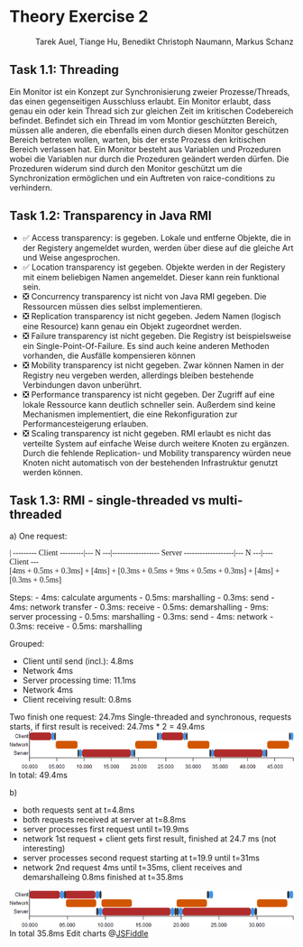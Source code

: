 # Theory Exercise 2

<p align="right">Tarek Auel, Tiange Hu, Benedikt Christoph Naumann, Markus Schanz</p>

## Task 1.1: Threading
Ein Monitor ist ein Konzept zur Synchronisierung zweier Prozesse/Threads, das einen gegenseitigen Ausschluss erlaubt. Ein Monitor erlaubt, dass genau ein oder kein Thread sich zur gleichen Zeit im kritischen Codebereich befindet. Befindet sich ein Thread im vom Montior geschützten Bereich, müssen alle anderen, die ebenfalls einen durch diesen Monitor geschützen Bereich betreten wollen, warten, bis der erste Prozess den kritischen Bereich verlassen hat. Ein Monitor besteht aus Variablen und Prozeduren wobei die Variablen nur durch die Prozeduren geändert werden dürfen. Die Prozeduren widerum sind durch den Monitor geschützt um die Synchronization ermöglichen und ein Auftreten von raice-conditions zu verhindern.

## Task 1.2: Transparency in Java RMI
* :white_check_mark: Access transparency: is gegeben. Lokale und entferne Objekte, die in der
Registery angemeldet wurden, werden über diese auf die gleiche Art und Weise angesprochen.
* :white_check_mark: Location transparency ist gegeben. Objekte werden in der Registery mit einem
beliebigen Namen angemeldet. Dieser kann rein funktional sein.
* :negative_squared_cross_mark: Concurrency transparency ist nicht von Java RMI gegeben. Die
Ressourcen müssen dies selbst implementieren.
* :negative_squared_cross_mark: Replication transparency ist nicht gegeben. Jedem Namen (logisch
eine Resource) kann genau ein Objekt zugeordnet werden.
* :negative_squared_cross_mark: Failure transparency ist nicht gegeben. Die Registry ist
beispielsweise ein Single-Point-Of-Failure. Es sind auch keine anderen Methoden vorhanden, die
Ausfälle kompensieren können
* :negative_squared_cross_mark: Mobility transparency ist nicht gegeben. Zwar können Namen in der
Registry neu vergeben werden, allerdings bleiben bestehende Verbindungen davon unberührt.
* :negative_squared_cross_mark: Performance transparency ist nicht gegeben. Der Zugriff auf eine
lokale Ressource kann deutlich schneller sein. Außerdem sind keine Mechanismen implementiert, die 
eine Rekonfiguration zur Performancesteigerung erlauben.
* :negative_squared_cross_mark: Scaling transparency ist nicht gegeben. RMI erlaubt es nicht das 
verteilte System auf einfache Weise durch weitere Knoten zu ergänzen. Durch die fehlende 
Replication- und Mobility transparency würden neue Knoten nicht automatisch von der bestehenden
Infrastruktur genutzt werden können.

## Task 1.3: RMI - single-threaded vs multi-threaded
a)
One request:
<p style="font-family: Consolas">
| --------- Client ---------|--- N ---|------------------ Server -------------------|--- N ---|---- Client ---<br />
[4ms + 0.5ms + 0.3ms] + [4ms] + [0.3ms + 0.5ms + 9ms + 0.5ms + 0.3ms] + [4ms] + [0.3ms + 0.5ms]
</p>
Steps:
- 4ms: calculate arguments
- 0.5ms: marshalling
- 0.3ms: send
- 4ms: network transfer
- 0.3ms: receive
- 0.5ms: demarshalling
- 9ms: server processing
- 0.5ms: marshalling
- 0.3ms: send
- 4ms: network
- 0.3ms: receive
- 0.5ms: marshalling

Grouped: 
- Client until send (incl.): 4.8ms
- Network 4ms
- Server processing time: 11.1ms
- Network 4ms 
- Client receiving result: 0.8ms


Two finish one request: 24.7ms
Single-threaded and synchronous, requests starts, if first result is received: 24.7ms * 2 = 49.4ms
![Single Thread](ex3_singlethread.png "Single Threaded")
In total: 49.4ms

b)
- both requests sent at t=4.8ms
- both requests received at server at t=8.8ms
- server processes first request until t=19.9ms
- network 1st request + client gets first result, finished at 24.7 ms (not interesting)
- server processes second request starting at t=19.9 until t=31ms
- network 2nd request 4ms until t=35ms, client receives and demarshalleing 0.8ms finished at 
t=35.8ms

![Multi Thread](ex3_twothreads.png "Multi Threaded")
In total 35.8ms
Edit charts @[JSFiddle](http://jsfiddle.net/pht5jsb1/4/)
